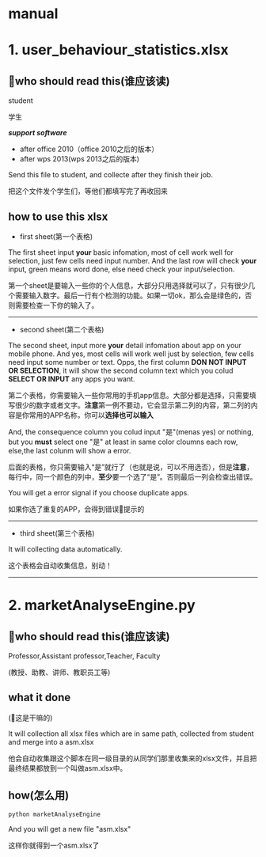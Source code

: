 # manual

# 1. user_behaviour_statistics.xlsx

## who should read this(谁应该读)

student

学生

 ***support software***
 + after office 2010（office 2010之后的版本）
 + after wps 2013(wps 2013之后的版本)



Send this file to student, and collecte after they finish their job.

把这个文件发个学生们，等他们都填写完了再收回来

## how to use this xlsx

+ first sheet(第一个表格)

The first sheet input **your** basic infomation, most of cell work well for selection, just few cells need input number. And the last row will check **your** input, green means word done, else need check your input/selection.

第一个sheet是要输入一些你的个人信息，大部分只用选择就可以了，只有很少几个需要输入数字。最后一行有个检测的功能。如果一切ok，那么会是绿色的，否则需要检查一下你的输入了。

---

+ second sheet(第二个表格)

The second sheet, input more **your** detail infomation about app on your mobile phone. And yes, most cells will work well just by selection, few cells need input some number or text. Opps, the first column **DON NOT INPUT OR SELECTION**, it will show the second column text which you colud **SELECT OR INPUT** any apps you want. 

第二个表格，你需要输入一些你常用的手机app信息。大部分都是选择，只需要填写很少的数字或者文字。**注意**第一例不要动，它会显示第二列的内容，第二列的内容是你常用的APP名称，你可以**选择也可以输入**

And, the consequence column you colud input "是"(menas yes) or nothing, but you **must** select one "是" at least in same color cloumns each row, else,the last colunm will show a error. 

后面的表格，你只需要输入“是”就行了（也就是说，可以不用选否），但是**注意**，每行中，同一个颜色的列中，**至少**要一个选了“是”。否则最后一列会检查出错误。

You will get a error signal if you choose duplicate apps.

如果你选了重复的APP，会得到错误提示的

---

+ third sheet(第三个表格)

It will collecting data automatically.

这个表格会自动收集信息，别动！

---

# 2. marketAnalyseEngine.py

## who should read this(谁应该读)

Professor,Assistant professor,Teacher, Faculty

(教授、助教、讲师、教职员工等)

## what it done

(这是干嘛的)

It will collection all xlsx files which are in same path, collected from student and merge into a asm.xlsx

他会自动收集跟这个脚本在同一级目录的从同学们那里收集来的xlsx文件，并且把最终结果都放到一个叫做asm.xlsx中。

## how(怎么用)

``` shell
python marketAnalyseEngine
```

And you will get a new file "asm.xlsx"

这样你就得到一个asm.xlsx了

